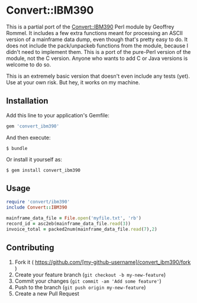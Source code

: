 # Convert::IBM390

This is a partial port of the [Convert::IBM390](https://metacpan.org/pod/Convert::IBM390) Perl module by Geoffrey Rommel.  It includes a few extra functions meant for processing an ASCII version of a mainframe data dump, even though that's pretty easy to do.  It does not include the pack/unpackeb functions from the module, because I didn't need to implement them.  This is a port of the pure-Perl version of the module, not the C version.  Anyone who wants to add C or Java versions is welcome to do so.  

This is an extremely basic version that doesn't even include any tests (yet).  Use at your own risk.  But hey, it works on my machine.  

## Installation

Add this line to your application's Gemfile:

```ruby
gem 'convert_ibm390'
```

And then execute:

    $ bundle

Or install it yourself as:

    $ gem install convert_ibm390

## Usage

```ruby
require 'convert/ibm390'
include Convert::IBM390

mainframe_data_file = File.open('myfile.txt', 'rb')
record_id = asc2eb(mainframe_data_file.read(3))
invoice_total = packed2num(mainframe_data_file.read(7),2)
```

## Contributing

1. Fork it ( https://github.com/[my-github-username]/convert_ibm390/fork )
2. Create your feature branch (`git checkout -b my-new-feature`)
3. Commit your changes (`git commit -am 'Add some feature'`)
4. Push to the branch (`git push origin my-new-feature`)
5. Create a new Pull Request
